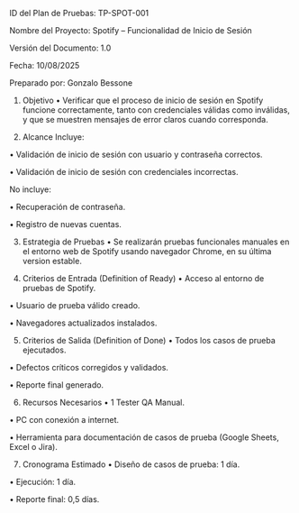 ID del Plan de Pruebas: TP-SPOT-001

Nombre del Proyecto: Spotify – Funcionalidad de Inicio de Sesión

Versión del Documento: 1.0

Fecha: 10/08/2025

Preparado por: Gonzalo Bessone


1. Objetivo 
• Verificar que el proceso de inicio de sesión en Spotify funcione correctamente, tanto con credenciales válidas como inválidas, y que se muestren mensajes de error claros cuando corresponda.

2. Alcance
Incluye:

• Validación de inicio de sesión con usuario y contraseña correctos.

• Validación de inicio de sesión con credenciales incorrectas.

No incluye:

• Recuperación de contraseña.

• Registro de nuevas cuentas.

3. Estrategia de Pruebas
• Se realizarán pruebas funcionales manuales en el entorno web de Spotify usando navegador Chrome, en su última version estable.

4. Criterios de Entrada (Definition of Ready)
• Acceso al entorno de pruebas de Spotify.

• Usuario de prueba válido creado.

• Navegadores actualizados instalados.

5. Criterios de Salida (Definition of Done)
• Todos los casos de prueba ejecutados.

• Defectos críticos corregidos y validados.

• Reporte final generado.

6. Recursos Necesarios
• 1 Tester QA Manual.

• PC con conexión a internet.

• Herramienta para documentación de casos de prueba (Google Sheets, Excel o Jira).

7. Cronograma Estimado
• Diseño de casos de prueba: 1 día.

• Ejecución: 1 día.

• Reporte final: 0,5 días.

